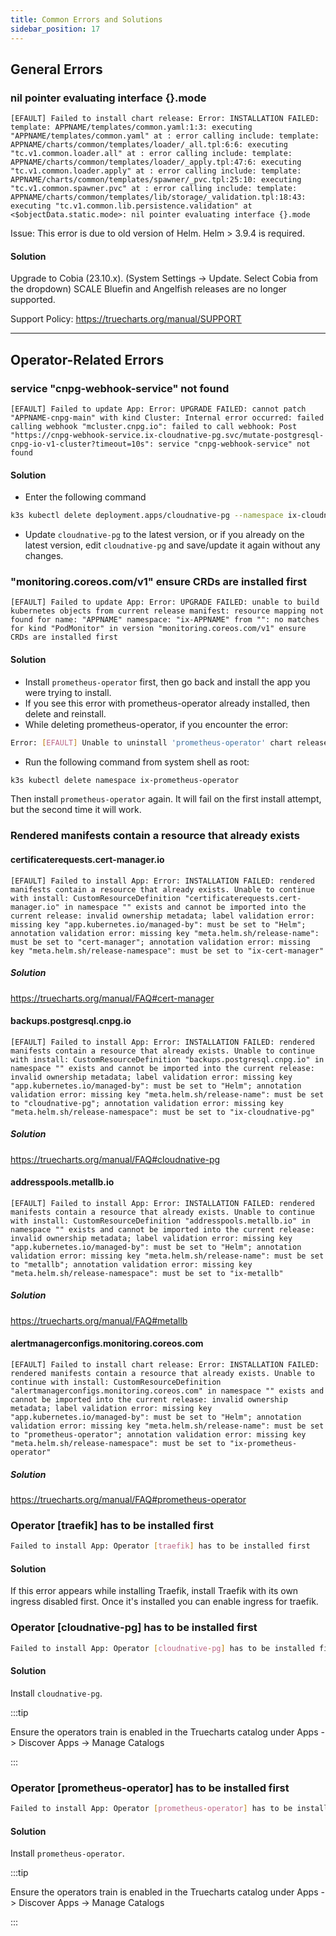 ```yaml
---
title: Common Errors and Solutions
sidebar_position: 17
---
```


## General Errors

### nil pointer evaluating interface {}.mode

```shell
[EFAULT] Failed to install chart release: Error: INSTALLATION FAILED: template: APPNAME/templates/common.yaml:1:3: executing "APPNAME/templates/common.yaml" at : error calling include: template: APPNAME/charts/common/templates/loader/_all.tpl:6:6: executing "tc.v1.common.loader.all" at : error calling include: template: APPNAME/charts/common/templates/loader/_apply.tpl:47:6: executing "tc.v1.common.loader.apply" at : error calling include: template: APPNAME/charts/common/templates/spawner/_pvc.tpl:25:10: executing "tc.v1.common.spawner.pvc" at : error calling include: template: APPNAME/charts/common/templates/lib/storage/_validation.tpl:18:43: executing "tc.v1.common.lib.persistence.validation" at <$objectData.static.mode>: nil pointer evaluating interface {}.mode
```

Issue: This error is due to old version of Helm. Helm > 3.9.4 is required.

#### Solution

Upgrade to Cobia (23.10.x). (System Settings -> Update. Select Cobia from the dropdown)
SCALE Bluefin and Angelfish releases are no longer supported.

Support Policy: https://truecharts.org/manual/SUPPORT

---

## Operator-Related Errors

### service "cnpg-webhook-service" not found

```shell
[EFAULT] Failed to update App: Error: UPGRADE FAILED: cannot patch "APPNAME-cnpg-main" with kind Cluster: Internal error occurred: failed calling webhook "mcluster.cnpg.io": failed to call webhook: Post "https://cnpg-webhook-service.ix-cloudnative-pg.svc/mutate-postgresql-cnpg-io-v1-cluster?timeout=10s": service "cnpg-webhook-service" not found
```

#### Solution

- Enter the following command

```bash
k3s kubectl delete deployment.apps/cloudnative-pg --namespace ix-cloudnative-pg
```

- Update `cloudnative-pg` to the latest version, or if you already on the latest version, edit `cloudnative-pg` and save/update it again without any changes.

### "monitoring.coreos.com/v1" ensure CRDs are installed first

```shell
[EFAULT] Failed to update App: Error: UPGRADE FAILED: unable to build kubernetes objects from current release manifest: resource mapping not found for name: "APPNAME" namespace: "ix-APPNAME" from "": no matches for kind "PodMonitor" in version "monitoring.coreos.com/v1" ensure CRDs are installed first
```

#### Solution

- Install `prometheus-operator` first, then go back and install the app you were trying to install.
- If you see this error with prometheus-operator already installed, then delete and reinstall.
- While deleting prometheus-operator, if you encounter the error:

```bash
Error: [EFAULT] Unable to uninstall 'prometheus-operator' chart release: b'Error: failed to delete release: prometheus-operator\n'
```

- Run the following command from system shell as root:

```bash
k3s kubectl delete namespace ix-prometheus-operator
```

Then install `prometheus-operator` again. It will fail on the first install attempt, but the second time it will work.

### Rendered manifests contain a resource that already exists

#### certificaterequests.cert-manager.io

```shell
[EFAULT] Failed to install App: Error: INSTALLATION FAILED: rendered manifests contain a resource that already exists. Unable to continue with install: CustomResourceDefinition "certificaterequests.cert-manager.io" in namespace "" exists and cannot be imported into the current release: invalid ownership metadata; label validation error: missing key "app.kubernetes.io/managed-by": must be set to "Helm"; annotation validation error: missing key "meta.helm.sh/release-name": must be set to "cert-manager"; annotation validation error: missing key "meta.helm.sh/release-namespace": must be set to "ix-cert-manager"
```

##### Solution

https://truecharts.org/manual/FAQ#cert-manager

#### backups.postgresql.cnpg.io

```shell
[EFAULT] Failed to install App: Error: INSTALLATION FAILED: rendered manifests contain a resource that already exists. Unable to continue with install: CustomResourceDefinition "backups.postgresql.cnpg.io" in namespace "" exists and cannot be imported into the current release: invalid ownership metadata; label validation error: missing key "app.kubernetes.io/managed-by": must be set to "Helm"; annotation validation error: missing key "meta.helm.sh/release-name": must be set to "cloudnative-pg"; annotation validation error: missing key "meta.helm.sh/release-namespace": must be set to "ix-cloudnative-pg"
```

##### Solution

https://truecharts.org/manual/FAQ#cloudnative-pg

#### addresspools.metallb.io

```shell
[EFAULT] Failed to install App: Error: INSTALLATION FAILED: rendered manifests contain a resource that already exists. Unable to continue with install: CustomResourceDefinition "addresspools.metallb.io" in namespace "" exists and cannot be imported into the current release: invalid ownership metadata; label validation error: missing key "app.kubernetes.io/managed-by": must be set to "Helm"; annotation validation error: missing key "meta.helm.sh/release-name": must be set to "metallb"; annotation validation error: missing key "meta.helm.sh/release-namespace": must be set to "ix-metallb"
```

##### Solution

https://truecharts.org/manual/FAQ#metallb

#### alertmanagerconfigs.monitoring.coreos.com

```shell
[EFAULT] Failed to install chart release: Error: INSTALLATION FAILED: rendered manifests contain a resource that already exists. Unable to continue with install: CustomResourceDefinition "alertmanagerconfigs.monitoring.coreos.com" in namespace "" exists and cannot be imported into the current release: invalid ownership metadata; label validation error: missing key "app.kubernetes.io/managed-by": must be set to "Helm"; annotation validation error: missing key "meta.helm.sh/release-name": must be set to "prometheus-operator"; annotation validation error: missing key "meta.helm.sh/release-namespace": must be set to "ix-prometheus-operator"
```

##### Solution

https://truecharts.org/manual/FAQ#prometheus-operator

### Operator [traefik] has to be installed first

```bash
Failed to install App: Operator [traefik] has to be installed first
```

#### Solution

If this error appears while installing Traefik, install Traefik with its own ingress disabled first.
Once it's installed you can enable ingress for traefik.

### Operator [cloudnative-pg] has to be installed first

```bash
Failed to install App: Operator [cloudnative-pg] has to be installed first
```

#### Solution

Install `cloudnative-pg`.

:::tip

Ensure the operators train is enabled in the Truecharts catalog under Apps -> Discover Apps -> Manage Catalogs

:::

### Operator [prometheus-operator] has to be installed first

```bash
Failed to install App: Operator [prometheus-operator] has to be installed first
```

#### Solution

Install `prometheus-operator`.

:::tip

Ensure the operators train is enabled in the Truecharts catalog under Apps -> Discover Apps -> Manage Catalogs

:::

